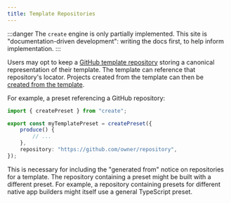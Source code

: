 ```yaml
---
title: Template Repositories
---
```


:::danger
The `create` engine is only partially implemented.
This site is "documentation-driven development": writing the docs first, to help inform implementation.
:::

Users may opt to keep a [GitHub template repository](https://docs.github.com/en/repositories/creating-and-managing-repositories/creating-a-template-repository) storing a canonical representation of their template.
The template can reference that repository's locator.
Projects created from the template can then be [created from the template](https://docs.github.com/en/repositories/creating-and-managing-repositories/creating-a-repository-from-a-template).

For example, a preset referencing a GitHub repository:

```ts
import { createPreset } from "create";

export const myTemplatePreset = createPreset({
	produce() {
		// ...
	},
	repository: "https://github.com/owner/repository",
});
```

This is necessary for including the "generated from" notice on repositories for a template.
The repository containing a preset might be built with a different preset.
For example, a repository containing presets for different native app builders might itself use a general TypeScript preset.
